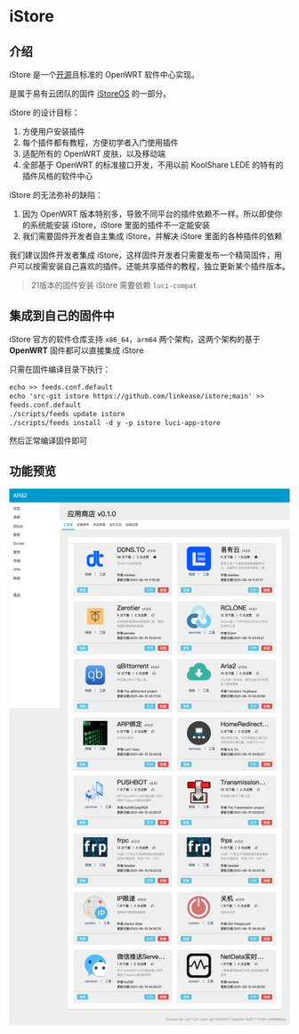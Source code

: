 # iStore

## 介绍

iStore 是一个[开源](https://github.com/linkease/istore)且标准的 OpenWRT 软件中心实现。

是属于易有云团队的固件 [iStoreOS](https://github.com/istoreos) 的一部分。

iStore 的设计目标：

1. 方便用户安装插件
2. 每个插件都有教程，方便初学者入门使用插件
3. 适配所有的 OpenWRT 皮肤，以及移动端
4. 全部基于 OpenWRT 的标准接口开发，不用以前 KoolShare LEDE 的特有的插件风格的软件中心

iStore 的无法弥补的缺陷：

1. 因为 OpenWRT 版本特别多，导致不同平台的插件依赖不一样。所以即使你的系统能安装 iStore，iStore 里面的插件不一定能安装
2. 我们需要固件开发者自主集成 iStore，并解决 iStore 里面的各种插件的依赖

我们建议固件开发者集成 iStore，这样固件开发者只需要发布一个精简固件，用户可以按需安装自己喜欢的插件。还能共享插件的教程，独立更新某个插件版本。

> 21版本的固件安装 iStore 需要依赖 `luci-compat`

## 集成到自己的固件中
iStore 官方的软件仓库支持 `x86_64`，`arm64` 两个架构，这两个架构的基于 **OpenWRT** 固件都可以直接集成 iStore

只需在固件编译目录下执行：
```shell
echo >> feeds.conf.default
echo 'src-git istore https://github.com/linkease/istore;main' >> feeds.conf.default
./scripts/feeds update istore
./scripts/feeds install -d y -p istore luci-app-store
```

然后正常编译固件即可

## 功能预览

![istore-preview.png](./preview/istore-preview.png)
